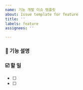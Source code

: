 ```yaml
---
name: 기능 개발 이슈 템플릿
about: Issue template for feature
title: ''
labels: feature
assignees: ''

---
```


### 🔖 기능 설명


### ☑️ 할 일
- [ ] 
- [ ]
